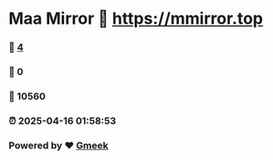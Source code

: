# Maa Mirror :link: https://mmirror.top 
### :page_facing_up: [4](https://mmirror.top/tag.html) 
### :speech_balloon: 0 
### :hibiscus: 10560 
### :alarm_clock: 2025-04-16 01:58:53 
### Powered by :heart: [Gmeek](https://github.com/Meekdai/Gmeek)
